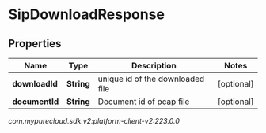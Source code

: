 # SipDownloadResponse


## Properties

| Name | Type | Description | Notes |
| ------------ | ------------- | ------------- | ------------- |
| **downloadId** | **String** | unique id of the downloaded file |  [optional] |
| **documentId** | **String** | Document id of pcap file |  [optional] |




_com.mypurecloud.sdk.v2:platform-client-v2:223.0.0_
